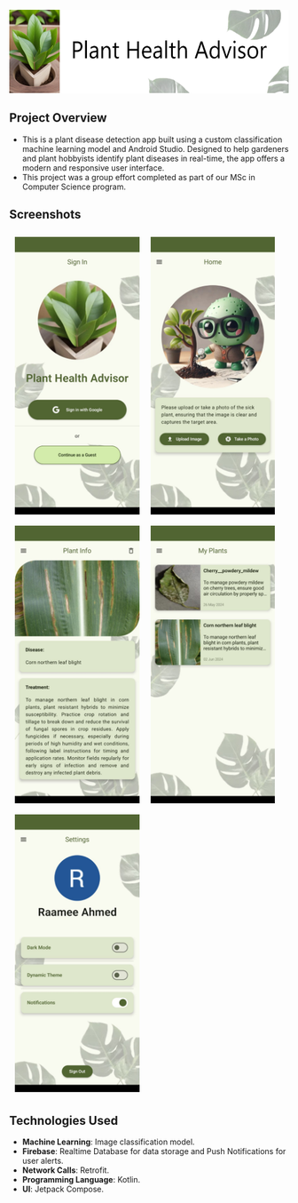 <p align="center">
    <img src="Screenshots/title.png" alt="Title" style="height: 150px;">
</p>

## Project Overview
- This is a plant disease detection app built using a custom classification machine learning model and Android Studio. Designed to help gardeners and plant hobbyists identify plant diseases in real-time, the app offers a modern and responsive user interface.
- This project was a group effort completed as part of our MSc in Computer Science program.

## Screenshots
<div style="display: flex; flex-wrap: wrap;">
  <img src="Screenshots/1.jpg" alt="Screenshot 1" style="height: 500px; margin: 10px; border: 0px solid #ccc;">
  <img src="Screenshots/2.jpg" alt="Screenshot 2" style="height: 500px; margin: 10px; border: 0px solid #ccc;">
  <img src="Screenshots/4.jpg" alt="Screenshot 3" style="height: 500px; margin: 10px; border: 0px solid #ccc;">
  <img src="Screenshots/5.jpg" alt="Screenshot 4" style="height: 500px; margin: 10px; border: 0px solid #ccc;">
  <img src="Screenshots/7.jpg" alt="Screenshot 5" style="height: 500px; margin: 10px; border: 0px solid #ccc;">
</div>

## Technologies Used
- **Machine Learning**: Image classification model.
- **Firebase**: Realtime Database for data storage and Push Notifications for user alerts.
- **Network Calls**: Retrofit.
- **Programming Language**: Kotlin.
- **UI**: Jetpack Compose.

